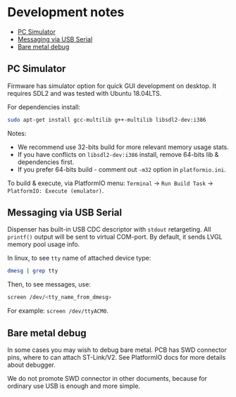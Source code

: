Development notes<!-- omit in toc -->
=================

- [PC Simulator](#pc-simulator)
- [Messaging via USB Serial](#messaging-via-usb-serial)
- [Bare metal debug](#bare-metal-debug)


## PC Simulator

Firmware has simulator option for quick GUI development on desktop. It requires
SDL2 and was tested with Ubuntu 18.04LTS.

For dependencies install:

```sh
sudo apt-get install gcc-multilib g++-multilib libsdl2-dev:i386
```

Notes:

- We recommend use 32-bits build for more relevant memory usage stats.
- If you have conflicts on `libsdl2-dev:i386` install, remove 64-bits lib &
  dependencies first.
- If you prefer 64-bits build - comment out `-m32` option in `platformio.ini`.


To build & execute, via PlatformIO menu: `Terminal` -> `Run Build Task` ->
`PlatformIO: Execute (emulator)`.


## Messaging via USB Serial

Dispenser has built-in USB CDC descriptor with `stdout` retargeting. All
`printf()` output will be sent to virtual COM-port. By default, it sends
 LVGL memory pool usage info.

In linux, to see `tty` name of attached device type:

```sh
dmesg | grep tty
```

Then, to see messages, use:

```sh
screen /dev/<tty_name_from_dmesg>
```

For example: `screen /dev/ttyACM0`.


## Bare metal debug

In some cases you may wish to debug bare metal. PCB has SWD connector pins,
where to can attach ST-Link/V2. See PlatformIO docs for more details about
debugger.

We do not promote SWD connector in other documents, because for ordinary use USB
is enough and more simple.
